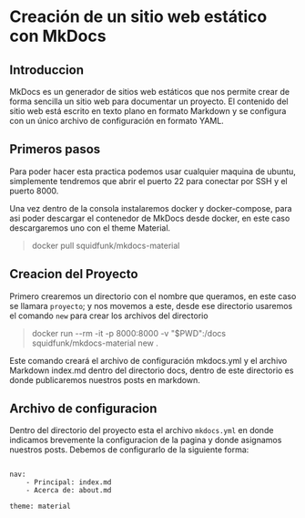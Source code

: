 # Creación de un sitio web estático con MkDocs

## Introduccion
MkDocs es un generador de sitios web estáticos que nos permite crear de forma sencilla un sitio web para documentar un proyecto. El contenido del sitio web está escrito en texto plano en formato Markdown y se configura con un único archivo de configuración en formato YAML.

## Primeros pasos
Para poder hacer esta practica podemos usar cualquier maquina de ubuntu, simplemente tendremos que abrir el puerto 22 para conectar por SSH y el puerto 8000.

Una vez dentro de la consola instalaremos docker y docker-compose, para asi poder descargar el contenedor de MkDocs desde docker, en este caso descargaremos uno con el theme Material.

> docker pull squidfunk/mkdocs-material

## Creacion del Proyecto
Primero crearemos un directorio con el nombre que queramos, en este caso se llamara `proyecto`; y nos movemos a este, desde ese directorio usaremos el comando `new` para crear los archivos del directorio

> docker run --rm -it -p 8000:8000 -v "$PWD":/docs squidfunk/mkdocs-material new .

Este comando creará el archivo de configuración mkdocs.yml y el archivo Markdown index.md dentro del directorio docs, dentro de este directorio es donde publicaremos nuestros posts en markdown.

## Archivo de configuracion

Dentro del directorio del proyecto esta el archivo `mkdocs.yml` en donde indicamos brevemente la configuracion de la pagina y donde asignamos nuestros posts.
Debemos de configurarlo de la siguiente forma:

```site_name: IAW

nav:
    - Principal: index.md
    - Acerca de: about.md

theme: material
```
